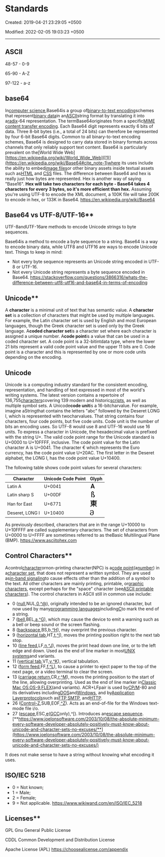 # Standards

Created: 2019-04-21 23:29:05 +0500

Modified: 2022-02-05 19:03:23 +0500

---

## ASCII

48-57 - 0-9

65-90 - A-Z

97-122 - a-z

## base64

In[computer science](https://en.wikipedia.org/wiki/Computer_science),Base64is a group of[binary-to-text encoding](https://en.wikipedia.org/wiki/Binary-to-text_encoding)schemes that represent[binary data](https://en.wikipedia.org/wiki/Binary_data)in an[ASCII](https://en.wikipedia.org/wiki/ASCII)string format by translating it into a[radix](https://en.wikipedia.org/wiki/Radix)-64 representation. The termBase64originates from a specific[MIME content transfer encoding](https://en.wikipedia.org/wiki/MIME#Content-Transfer-Encoding). Each Base64 digit represents exactly 6 bits of data. Three 8-bit bytes (i.e., a total of 24 bits) can therefore be represented by four 6-bit Base64 digits.
Common to all binary-to-text encoding schemes, Base64 is designed to carry data stored in binary formats across channels that only reliably support text content. Base64 is particularly prevalent on the[World Wide Web][https://en.wikipedia.org/wiki/World_Wide_Web]([1)](https://en.wikipedia.org/wiki/Base64#cite_note-1)where its uses include the ability to embed[image files](https://en.wikipedia.org/wiki/Image_files)or other binary assets inside textual assets such as[HTML](https://en.wikipedia.org/wiki/HTML) and [CSS](https://en.wikipedia.org/wiki/CSS) files.
The difference between Base64 and hex is really just how bytes are represented. Hex is another way of saying "Base16". **Hex will take two characters for each byte - Base64 takes 4 characters for every 3 bytes, so it's more efficient than hex.** Assuming you're using UTF-8 to encode the XML document, a 100K file will take 200K to encode in hex, or 133K in Base64.
<https://en.wikipedia.org/wiki/Base64>

## Base64 vs UTF-8/UTF-16**

UTF-8andUTF-16are methods to encode Unicode strings to byte sequences.

Base64is a method to encode a byte sequence to a string.
Base64 is a way to encode binary data, while UTF8 and UTF16 are ways to encode Unicode text.
Things to keep in mind:

- Not every byte sequence represents an Unicode string encoded in UTF-8 or UTF-16.
- Not every Unicode string represents a byte sequence encoded in Base64.
<https://stackoverflow.com/questions/3866316/whats-the-difference-between-utf8-utf16-and-base64-in-terms-of-encoding>

## Unicode**

A **character** is a minimal unit of text that has semantic value.
A **character set** is a collection of characters that might be used by multiple languages. For example, the Latin character set is used by English and most European languages, though the Greek character set is used only by the Greek language.
A**coded character set**is a character set where each character is assigned a unique number.
A**code point**is a value that can be used in a coded character set. A code point is a 32-bitintdata type, where the lower 21 bits represent a valid code point value and the upper 11 bits are 0. Code point is a character and this is represented by one or more code units depending on the encoding.

## Unicode

Unicode is a computing industry standard for the consistent encoding, representation, and handling of text expressed in most of the world's writing systems.
The latest version contains a repertoire of 136,755[characters](https://en.wikipedia.org/wiki/Character_(computing))covering 139 modern and historic[scripts](https://en.wikipedia.org/wiki/Script_(Unicode)), as well as multiple symbol sets.
A Unicode**code unit**is a 16-bitcharvalue. For example, imagine aStringthat contains the letters "abc" followed by the Deseret LONG I, which is represented with twocharvalues. That string contains four characters, four code points, but five code units. Code unit is the number of bits an encoding uses. So UTF-8 would use 8 and UTF-16 would use 16 units.
To express a character in Unicode, the hexadecimal value is prefixed with the string U+. The valid code point range for the Unicode standard is U+0000 to U+10FFFF, inclusive. The code point value for the Latin character A is U+0041. The character € which represents the Euro currency, has the code point value U+20AC. The first letter in the Deseret alphabet, the LONG I, has the code point value U+10400.

The following table shows code point values for several characters:

| Character       | Unicode Code Point | Glyph                                                                                                                                                                                                              |
|--------------------------|----------------------------------|------------|
| Latin A         | U+0041             | ![image](media/Standards-image1.gif)                                                     |
| Latin sharp S   | U+00DF             | ![image](media/Standards-image2.gif)                                            |
| Han for East    | U+6771             | ![image](media/Standards-image3.gif) |
| Deseret, LONG I | U+10400            | ![image](media/Standards-image4.gif)               |

As previously described, characters that are in the range U+10000 to U+10FFFF are called supplementary characters. The set of characters from U+0000 to U+FFFF are sometimes referred to as theBasic Multilingual Plane (BMP).
<https://www.asciitohex.com>

## Control Characters**

Acontrol[character](https://en.wikipedia.org/wiki/Character_(computing))ornon-printing character(NPC) is a[code point](https://en.wikipedia.org/wiki/Code_point)(a[number](https://en.wikipedia.org/wiki/Number)) in a[character set](https://en.wikipedia.org/wiki/Character_encoding), that does not represent a written symbol. They are used as[in-band signaling](https://en.wikipedia.org/wiki/In-band_signaling)to cause effects other than the addition of a symbol to the text. All other characters are mainly printing, printable, or[graphic characters](https://en.wikipedia.org/wiki/Graphic_character), except perhaps for the "space" character (see[ASCII printable characters](https://en.wikipedia.org/wiki/ASCII_printable_characters)).
The control characters in ASCII still in common use include:

- 0 ([null](https://en.wikipedia.org/wiki/Null_character),NUL,[0](https://en.wikipedia.org/wiki/%5C0),[^@](https://en.wikipedia.org/wiki/%5E@)), originally intended to be an ignored character, but now used by many[programming languages](https://en.wikipedia.org/wiki/Programming_language)including[C](https://en.wikipedia.org/wiki/C_programming_language)to mark the end of a string.
- 7 ([bell](https://en.wikipedia.org/wiki/Bell_character),BEL,[a](https://en.wikipedia.org/wiki/%5Ca),[^G](https://en.wikipedia.org/wiki/%5EG)), which may cause the device to emit a warning such as a bell or beep sound or the screen flashing.
- 8 ([backspace](https://en.wikipedia.org/wiki/Backspace),BS,b,[^H](https://en.wikipedia.org/wiki/%5EH)), may overprint the previous character.
- 9 ([horizontal tab](https://en.wikipedia.org/wiki/Tab_key),HT,[t](https://en.wikipedia.org/wiki/%5Ct),[^I](https://en.wikipedia.org/wiki/%5EI)), moves the printing position right to the next tab stop.
- 10 ([line feed](https://en.wikipedia.org/wiki/Newline),LF,[n](https://en.wikipedia.org/wiki/%5Cn),[^J](https://en.wikipedia.org/wiki/%5EJ)), moves the print head down one line, or to the left edge and down. Used as the end of line marker in most[UNIX systems](https://en.wikipedia.org/wiki/Unix)and variants.
- 11 ([vertical tab](https://en.wikipedia.org/wiki/Tab_key),VT,[v](https://en.wikipedia.org/wiki/%5Cv),[^K](https://en.wikipedia.org/wiki/%5EK)), vertical tabulation.
- 12 ([form feed](https://en.wikipedia.org/wiki/Page_break),FF,[f](https://en.wikipedia.org/wiki/%5Cf),[^L](https://en.wikipedia.org/wiki/%5EL)), to cause a printer to eject paper to the top of the next page, or a video terminal to clear the screen.
- 13 ([carriage return](https://en.wikipedia.org/wiki/Carriage_return),CR,[r](https://en.wikipedia.org/wiki/%5Cr),[^M](https://en.wikipedia.org/wiki/%5EM)), moves the printing position to the start of the line, allowing overprinting. Used as the end of line marker in[Classic Mac OS](https://en.wikipedia.org/wiki/Classic_Mac_OS),[OS-9](https://en.wikipedia.org/wiki/OS-9),[FLEX](https://en.wikipedia.org/wiki/FLEX_(operating_system))(and variants). ACR+LFpair is used by[CP/M](https://en.wikipedia.org/wiki/CP/M)-80 and its derivatives including[DOS](https://en.wikipedia.org/wiki/DOS)and[Windows](https://en.wikipedia.org/wiki/Microsoft_Windows), and by[Application Layer](https://en.wikipedia.org/wiki/Application_Layer)[protocols](https://en.wikipedia.org/wiki/Communications_protocol)such as[FTP](https://en.wikipedia.org/wiki/File_Transfer_Protocol),[SMTP](https://en.wikipedia.org/wiki/Simple_Mail_Transfer_Protocol), and[HTTP](https://en.wikipedia.org/wiki/Hypertext_Transfer_Protocol).
- 26 ([Control-Z](https://en.wikipedia.org/wiki/Control-Z),SUB,EOF,[^Z](https://en.wikipedia.org/wiki/%5EZ)). Acts as an end-of-file for the Windows text-mode file i/o.
- 27 ([escape](https://en.wikipedia.org/wiki/Escape_character),ESC,[e](https://en.wikipedia.org/wiki/%5Ce)([GCC](https://en.wikipedia.org/wiki/GCC_(software))only),^[). Introduces an[escape sequence](https://en.wikipedia.org/wiki/Escape_sequence).
[**https://www.joelonsoftware.com/2003/10/08/the-absolute-minimum-every-software-developer-absolutely-positively-must-know-about-unicode-and-character-sets-no-excuses/**](https://www.joelonsoftware.com/2003/10/08/the-absolute-minimum-every-software-developer-absolutely-positively-must-know-about-unicode-and-character-sets-no-excuses/)

It does not make sense to have a string without knowing what encoding it uses.

## ISO/IEC 5218

- 0 = Not known;
- 1 = Male;
- 2 = Female;
- 9 = Not applicable.
<https://www.wikiwand.com/en/ISO/IEC_5218>

## Licenses**

GPL Gnu General Public License

CDDL Common Development and Distribution License

Apache License (APL)
<https://choosealicense.com/appendix>
